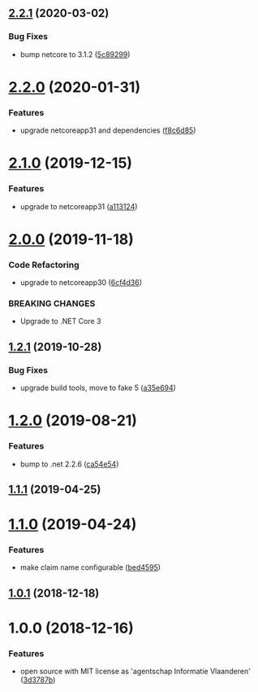 ## [2.2.1](https://github.com/informatievlaanderen/remote-ipaddress-middleware/compare/v2.2.0...v2.2.1) (2020-03-02)


### Bug Fixes

* bump netcore to 3.1.2 ([5c89299](https://github.com/informatievlaanderen/remote-ipaddress-middleware/commit/5c89299549edc27e45400e83312fbfd6c0eac538))

# [2.2.0](https://github.com/informatievlaanderen/remote-ipaddress-middleware/compare/v2.1.0...v2.2.0) (2020-01-31)


### Features

* upgrade netcoreapp31 and dependencies ([f8c6d85](https://github.com/informatievlaanderen/remote-ipaddress-middleware/commit/f8c6d85cce3a93a8fdd4023a6eeaa95cb9e7d165))

# [2.1.0](https://github.com/informatievlaanderen/remote-ipaddress-middleware/compare/v2.0.0...v2.1.0) (2019-12-15)


### Features

* upgrade to netcoreapp31 ([a113124](https://github.com/informatievlaanderen/remote-ipaddress-middleware/commit/a113124736db7fd7dcf08b862132850acf325da9))

# [2.0.0](https://github.com/informatievlaanderen/remote-ipaddress-middleware/compare/v1.2.1...v2.0.0) (2019-11-18)


### Code Refactoring

* upgrade to netcoreapp30 ([6cf4d36](https://github.com/informatievlaanderen/remote-ipaddress-middleware/commit/6cf4d36))


### BREAKING CHANGES

* Upgrade to .NET Core 3

## [1.2.1](https://github.com/informatievlaanderen/remote-ipaddress-middleware/compare/v1.2.0...v1.2.1) (2019-10-28)


### Bug Fixes

* upgrade build tools, move to fake 5 ([a35e694](https://github.com/informatievlaanderen/remote-ipaddress-middleware/commit/a35e694))

# [1.2.0](https://github.com/informatievlaanderen/remote-ipaddress-middleware/compare/v1.1.1...v1.2.0) (2019-08-21)


### Features

* bump to .net 2.2.6 ([ca54e54](https://github.com/informatievlaanderen/remote-ipaddress-middleware/commit/ca54e54))

## [1.1.1](https://github.com/informatievlaanderen/remote-ipaddress-middleware/compare/v1.1.0...v1.1.1) (2019-04-25)

# [1.1.0](https://github.com/informatievlaanderen/remote-ipaddress-middleware/compare/v1.0.1...v1.1.0) (2019-04-24)


### Features

* make claim name configurable ([bed4595](https://github.com/informatievlaanderen/remote-ipaddress-middleware/commit/bed4595))

## [1.0.1](https://github.com/informatievlaanderen/remote-ipaddress-middleware/compare/v1.0.0...v1.0.1) (2018-12-18)

# 1.0.0 (2018-12-16)


### Features

* open source with MIT license as 'agentschap Informatie Vlaanderen' ([3d3787b](https://github.com/informatievlaanderen/remote-ipaddress-middleware/commit/3d3787b))
